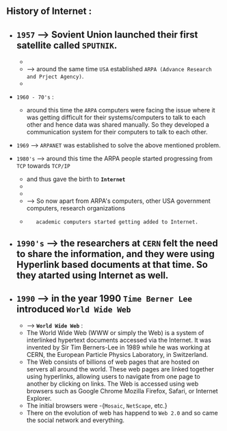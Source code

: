 ## History of Internet :

- `1957` --> Sovient Union launched their first satellite called `SPUTNIK`.
    - 
    - 
    - --> around the same time `USA` established `ARPA (Advance Research and Prject Agency)`.
    - 

- `1960 - 70's` : 
    - around this time the `ARPA` computers were facing the issue where it was getting
        difficult for their systems/computers to talk to each other and hence data was shared manually. So they developed a communication system for their computers to talk to each other.

- `1969` --> `ARPANET` was established to solve the above mentioned problem.

- `1980's` --> around this time the ARPA people started progressing from `TCP` towards `TCP/IP`
    - and thus gave the birth to **`Internet`** 
    - 
    - 
    - --> So now apart from ARPA's computers, other USA government computers, research organizations
    -        academic computers started getting added to Internet.


- `1990's` --> the researchers at `CERN` felt the need to share the information, and they were using 
                Hyperlink based documents at that time. So they atarted using Internet as well.
    - 

- `1990` --> in the year 1990 **`Time Berner Lee`** introduced **`World Wide Web`**
    - 
    - --> **`World Wide Web`** : 
    -  The World Wide Web (WWW or simply the Web) is a system of interlinked hypertext documents
        accessed via the Internet. It was invented by Sir Tim Berners-Lee in 1989 while he was working
        at CERN, the European Particle Physics Laboratory, in Switzerland.
    - The Web consists of billions of web pages that are hosted on servers all around the world. These
        web pages are linked together using hyperlinks, allowing users to navigate from one page to
        another by clicking on links. The Web is accessed using web browsers such as Google Chrome
        Mozilla Firefox, Safari, or Internet Explorer.
    - The initial browsers were -{`Mosaic`, `NetScape`, etc.}
    - There on the evolution of web has happend to `Web 2.0` and so came the social network and
        everything.    



